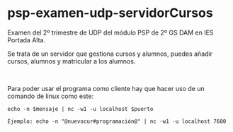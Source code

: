 # psp-examen-udp-servidorCursos

Examen del 2º trimestre de UDP del módulo PSP de 2º GS DAM en IES Portada Alta.

Se trata de un servidor que gestiona cursos y alumnos, puedes añadir cursos, alumnos y matricular a los alumnos.

<br>

Para poder usar el programa como cliente hay que hacer uso de un comando de linux como este:

```
echo -n $mensaje | nc -w1 -u localhost $puerto

Ejemplo: echo -n "@nuevocur#programación@" | nc -w1 -u localhost 7600
```
